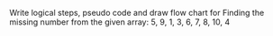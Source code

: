 Write logical steps, pseudo code and draw flow chart for 
Finding the missing number from the given array: 5, 9, 1, 3, 6, 7, 8, 10, 4